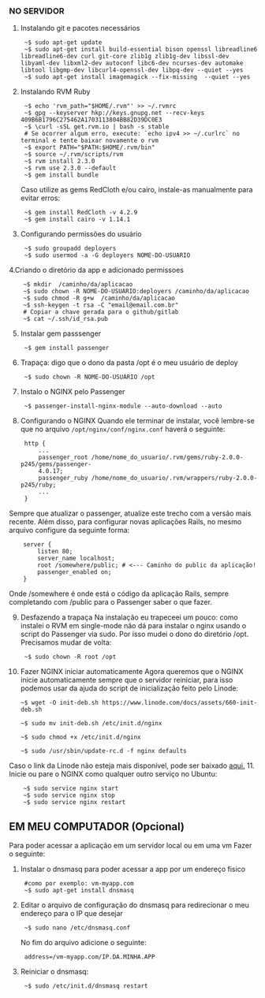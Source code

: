 ### NO SERVIDOR
1. Instalando git e pacotes necessários
		
		~$ sudo apt-get update
		~$ sudo apt-get install build-essential bison openssl libreadline6 libreadline6-dev curl git-core zlib1g zlib1g-dev libssl-dev libyaml-dev libxml2-dev autoconf libc6-dev ncurses-dev automake libtool libgmp-dev libcurl4-openssl-dev libpq-dev --quiet --yes
		~$ sudo apt-get install imagemagick --fix-missing  --quiet --yes
2. Instalando RVM Ruby
		
		~$ echo 'rvm_path="$HOME/.rvm"' >> ~/.rvmrc
		~$ gpg --keyserver hkp://keys.gnupg.net --recv-keys 409B6B1796C275462A1703113804BB82D39DC0E3
		~$ \curl -sSL get.rvm.io | bash -s stable 
		# Se ocorrer algum erro, execute: `echo ipv4 >> ~/.curlrc` no terminal e tente baixar novamente o rvm
		~$ export PATH="$PATH:$HOME/.rvm/bin"
		~$ source ~/.rvm/scripts/rvm
		~$ rvm install 2.3.0
		~$ rvm use 2.3.0 --default
		~$ gem install bundle
	Caso utilize as gems RedCloth e/ou cairo, instale-as manualmente para evitar erros:
	
		~$ gem install RedCloth -v 4.2.9
		~$ gem install cairo -v 1.14.1
3. Configurando permissões do usuário
		
		~$ sudo groupadd deployers
		~$ sudo usermod -a -G deployers NOME-DO-USUARIO
4.Criando o diretório da app e adicionado permissoes

		~$ mkdir  /caminho/da/aplicacao
		~$ sudo chown -R NOME-DO-USUARIO:deployers /caminho/da/aplicacao
		~$ sudo chmod -R g+w  /caminho/da/aplicacao
		~$ ssh-keygen -t rsa -C "email@email.com.br"
		# Copiar a chave gerada para o github/gitlab
		~$ cat ~/.ssh/id_rsa.pub 
5. Instalar gem passsenger

		~$ gem install passenger
6. Trapaça: digo que o dono da pasta /opt é o meu usuário de deploy

		~$ sudo chown -R NOME-DO-USUÁRIO /opt
7. Instalo o NGINX pelo Passenger
		
		~$ passenger-install-nginx-module --auto-download --auto
8. Configurando o NGINX
Quando ele terminar de instalar, você lembre-se que no arquivo `/opt/nginx/conf/nginx.conf`
haverá o seguinte:

		http {
			...
			passenger_root /home/nome_do_usuario/.rvm/gems/ruby-2.0.0-p245/gems/passenger-
			4.0.17;
			passenger_ruby /home/nome_do_usuario/.rvm/wrappers/ruby-2.0.0-p245/ruby;
			...
		}
Sempre que atualizar o passenger, atualize este trecho com a versão mais recente. Além disso,
para configurar novas aplicações Rails, no mesmo arquivo configure da seguinte forma:

		server {
			listen 80;
			server_name localhost;
			root /somewhere/public; # <--- Caminho do public da aplicação!
			passenger_enabled on;
		}
Onde /somewhere é onde está o código da aplicação Rails, sempre completando com /public
para o Passenger saber o que fazer.

9. Desfazendo a trapaça
Na instalação eu trapeceei um pouco: como instalei o RVM em single-mode não dá para
instalar o nginx usando o script do Passenger via sudo. Por isso mudei o dono do diretório
/opt. Precisamos mudar de volta:

		~$ sudo chown -R root /opt

10. Fazer NGINX iniciar automaticamente
Agora queremos que o NGINX inicie automaticamente sempre que o servidor reiniciar, para
isso podemos usar da ajuda do script de inicialização feito pelo Linode:
		
		~$ wget -O init-deb.sh https://www.linode.com/docs/assets/660-init-deb.sh
		
		~$ sudo mv init-deb.sh /etc/init.d/nginx
		
		~$ sudo chmod +x /etc/init.d/nginx

		~$ sudo /usr/sbin/update-rc.d -f nginx defaults
Caso o link da Linode não esteja mais disponível, pode ser baixado [aqui.](https://raw.githubusercontent.com/Brunomm/tutoriais/master/NGINX-com-passenger/660-init-deb.sh)
11. Inicie ou pare o NGINX como qualquer outro serviço no Ubuntu:

		~$ sudo service nginx start
		~$ sudo service nginx stop
		~$ sudo service nginx restart


## EM MEU COMPUTADOR (Opcional)
 Para poder acessar a aplicação em um servidor local ou em uma vm
 Fazer o seguinte:

1. Instalar o dnsmasq para poder acessar a app por um endereço fisico

		#como por exemplo: vm-myapp.com
		~$ sudo apt-get install dnsmasq

2. Editar o arquivo de configuração do dnsmasq para redirecionar o meu endereço para o IP que desejar

		~$ sudo nano /etc/dnsmasq.conf
	No fim do arquivo adicione o seguinte:
	
		address=/vm-myapp.com/IP.DA.MINHA.APP

3. Reiniciar o dnsmasq:
		
		~$ sudo /etc/init.d/dnsmasq restart



